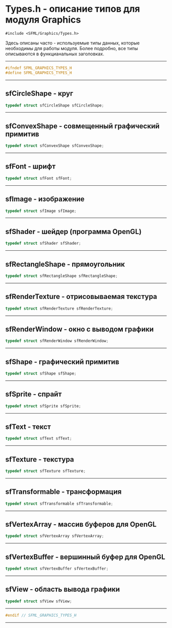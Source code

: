 # Types.h - описание типов для модуля Graphics

```#include <SFML/Graphics/Types.h>```

Здесь описаны часто - используемые типы данных, которые необходимы для работы модуля.
Более подробно, все типы описываются в функцианальных заголовках.

<hr/>

```c
#ifndef SFML_GRAPHICS_TYPES_H
#define SFML_GRAPHICS_TYPES_H
```
<hr/>

## sfCircleShape - круг

```c
typedef struct sfCircleShape sfCircleShape;
```
<hr/>

## sfConvexShape - совмещенный графический примитив

```c
typedef struct sfConvexShape sfConvexShape;
```
<hr/>

## sfFont - шрифт

```c
typedef struct sfFont sfFont;
```
<hr/>

## sfImage - изображение

```c
typedef struct sfImage sfImage;
```
<hr/>

## sfShader - шейдер (программа OpenGL)

```c
typedef struct sfShader sfShader;
```
<hr/>

## sfRectangleShape - прямоугольник

```c
typedef struct sfRectangleShape sfRectangleShape;
```
<hr/>

## sfRenderTexture - отрисовываемая текстура

```c
typedef struct sfRenderTexture sfRenderTexture;
```
<hr/>

## sfRenderWindow - окно с выводом графики

```c
typedef struct sfRenderWindow sfRenderWindow;
```
<hr/>

## sfShape - графический примитив

```c
typedef struct sfShape sfShape;
```
<hr/>

## sfSprite - спрайт

```c
typedef struct sfSprite sfSprite;
```
<hr/>

## sfText - текст

```c
typedef struct sfText sfText;
```
<hr/>

## sfTexture - текстура

```c
typedef struct sfTexture sfTexture;
```
<hr/>

## sfTransformable - трансформация

```c
typedef struct sfTransformable sfTransformable;
```
<hr/>

## sfVertexArray - массив буферов для OpenGL

```c
typedef struct sfVertexArray sfVertexArray;
```
<hr/>

## sfVertexBuffer - вершинный буфер для OpenGL

```c
typedef struct sfVertexBuffer sfVertexBuffer;
```
<hr/>

## sfView - область вывода графики

```c
typedef struct sfView sfView;
```
<hr/>

```c
#endif // SFML_GRAPHICS_TYPES_H
```
<hr/>


